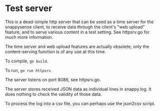 # Test server

This is a dead-simple http server that can be used as a time server for the snappysense client, to
receive data through the client's "web upload" feature, and to serve various content in a test
setting.  See httpsrv.go for much more information.

The time server and web upload features are actually obsolete; only the content-serving function is
of any use at this time.

To compile, `go build`.

To run, `go run httpsrv`.

The server listens on port 8086, see httpsrv.go.

The server stores received JSON data as individual lines in snappy.log.  It does nothing to check
the validity of those data.

To process the log into a csv file, you can perhaps use the json2csv script.
